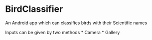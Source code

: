 # BirdClassifier

An Android app which can classifies birds with their Scientific names

Inputs can be given by two methods
    * Camera
    * Gallery
    
